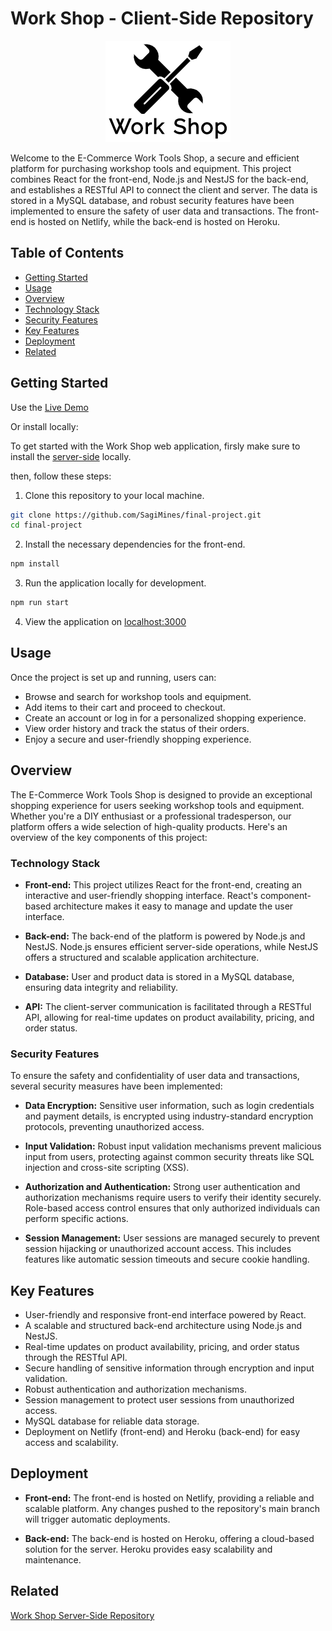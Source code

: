 # Work Shop - Client-Side Repository

<center>
<a href='https://www.workshop-il.com/'>
<img src="./public/icons/workshop-logo.png">
</a>
</center>

Welcome to the E-Commerce Work Tools Shop, a secure and efficient platform for purchasing workshop tools and equipment. This project combines React for the front-end, Node.js and NestJS for the back-end, and establishes a RESTful API to connect the client and server. The data is stored in a MySQL database, and robust security features have been implemented to ensure the safety of user data and transactions. The front-end is hosted on Netlify, while the back-end is hosted on Heroku.

## Table of Contents

- [Getting Started](#getting-started)
- [Usage](#usage)
- [Overview](#overview)
- [Technology Stack](#technology-stack)
- [Security Features](#security-features)
- [Key Features](#key-features)
- [Deployment](#deployment)
- [Related](#related)

## Getting Started

Use the [Live Demo](https://www.workshop-il.com/)

Or install locally:

To get started with the Work Shop web application, firsly make sure to install the [server-side](https://github.com/SagiMines/final-project-nest-server) locally.

then, follow these steps:

1. Clone this repository to your local machine.

```bash
git clone https://github.com/SagiMines/final-project.git
cd final-project
```

2. Install the necessary dependencies for the front-end.

```bash
npm install
```

3. Run the application locally for development.

```bash
npm run start
```

4. View the application on [localhost:3000](http://localhost:3000)

## Usage

Once the project is set up and running, users can:

- Browse and search for workshop tools and equipment.
- Add items to their cart and proceed to checkout.
- Create an account or log in for a personalized shopping experience.
- View order history and track the status of their orders.
- Enjoy a secure and user-friendly shopping experience.

## Overview

The E-Commerce Work Tools Shop is designed to provide an exceptional shopping experience for users seeking workshop tools and equipment. Whether you're a DIY enthusiast or a professional tradesperson, our platform offers a wide selection of high-quality products. Here's an overview of the key components of this project:

### Technology Stack

- **Front-end:** This project utilizes React for the front-end, creating an interactive and user-friendly shopping interface. React's component-based architecture makes it easy to manage and update the user interface.

- **Back-end:** The back-end of the platform is powered by Node.js and NestJS. Node.js ensures efficient server-side operations, while NestJS offers a structured and scalable application architecture.

- **Database:** User and product data is stored in a MySQL database, ensuring data integrity and reliability.

- **API:** The client-server communication is facilitated through a RESTful API, allowing for real-time updates on product availability, pricing, and order status.

### Security Features

To ensure the safety and confidentiality of user data and transactions, several security measures have been implemented:

- **Data Encryption:** Sensitive user information, such as login credentials and payment details, is encrypted using industry-standard encryption protocols, preventing unauthorized access.

- **Input Validation:** Robust input validation mechanisms prevent malicious input from users, protecting against common security threats like SQL injection and cross-site scripting (XSS).

- **Authorization and Authentication:** Strong user authentication and authorization mechanisms require users to verify their identity securely. Role-based access control ensures that only authorized individuals can perform specific actions.

- **Session Management:** User sessions are managed securely to prevent session hijacking or unauthorized account access. This includes features like automatic session timeouts and secure cookie handling.

## Key Features

- User-friendly and responsive front-end interface powered by React.
- A scalable and structured back-end architecture using Node.js and NestJS.
- Real-time updates on product availability, pricing, and order status through the RESTful API.
- Secure handling of sensitive information through encryption and input validation.
- Robust authentication and authorization mechanisms.
- Session management to protect user sessions from unauthorized access.
- MySQL database for reliable data storage.
- Deployment on Netlify (front-end) and Heroku (back-end) for easy access and scalability.

## Deployment

- **Front-end:** The front-end is hosted on Netlify, providing a reliable and scalable platform. Any changes pushed to the repository's main branch will trigger automatic deployments.

- **Back-end:** The back-end is hosted on Heroku, offering a cloud-based solution for the server. Heroku provides easy scalability and maintenance.

## Related

[Work Shop Server-Side Repository](https://github.com/SagiMines/final-project-nest-server)
